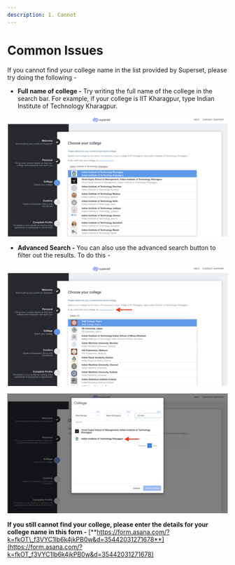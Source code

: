 ```yaml
---
description: 1. Cannot
---
```


# Common Issues

If you cannot find your college name in the list provided by Superset, please try doing the following - 

* **Full name of college -** Try writing the full name of the college in the search bar. For example, if your college is IIT Kharagpur, type Indian Institute of Technology Kharagpur.

![](../../.gitbook/assets/image%20%2836%29.png)

* **Advanced Search -** You can also use the advanced search button to filter out the results. To do this - 

![](../../.gitbook/assets/image%20%2835%29.png)

![](../../.gitbook/assets/image%20%2834%29.png)

**If you still cannot find your college, please enter the details for your college name in this form -** [**https://form.asana.com/?k=fkOT\_f3VYC1lb6k4jkPB0w&d=35442031271678**](https://form.asana.com/?k=fkOT_f3VYC1lb6k4jkPB0w&d=35442031271678)

